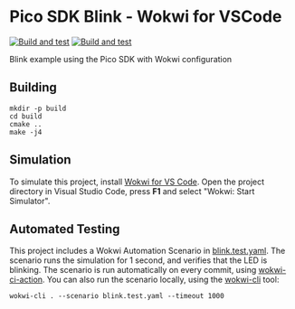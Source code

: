 # Pico SDK Blink - Wokwi for VSCode

[![Build and test](https://github.com/Pedro2712/pico-sdk-blink/actions/workflows/ci.yml/badge.svg)](https://github.com/Pedro2712/pico-sdk-blink/actions/workflows/ci.yml)
[![Build and test](https://github.com/Pedro2712/pico-sdk-blink/actions/workflows/teste2.yml/badge.svg)](https://github.com/Pedro2712/pico-sdk-blink/actions/workflows/teste2.yml)

Blink example using the Pico SDK with Wokwi configuration

## Building

```
mkdir -p build
cd build
cmake ..
make -j4
```

## Simulation

To simulate this project, install [Wokwi for VS Code](https://marketplace.visualstudio.com/items?itemName=wokwi.wokwi-vscode). Open the project directory in Visual Studio Code, press **F1** and select "Wokwi: Start Simulator".

## Automated Testing

This project includes a Wokwi Automation Scenario in [blink.test.yaml](blink.test.yaml). The scenario runs the simulation for 1 second, and verifies that the LED is blinking. The scenario is run automatically on every commit, using [wokwi-ci-action](https://github.com/wokwi/wokwi-ci-action). You can also run the scenario locally, using the [wokwi-cli](https://github.com/wokwi/wokwi-cli) tool:

```
wokwi-cli . --scenario blink.test.yaml --timeout 1000
```
